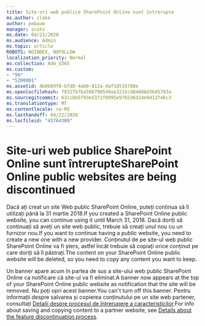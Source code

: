```yaml
---
title: Site-uri web publice SharePoint Online sunt întrerupte
ms.author: clake
author: pebaum
manager: scotv
ms.date: 04/21/2020
ms.audience: Admin
ms.topic: article
ROBOTS: NOINDEX, NOFOLLOW
localization_priority: Normal
ms.collection: Adm_O365
ms.custom:
- "99"
- "5200001"
ms.assetid: 4b8b89f8-bfd8-4a60-812a-daf5d519788e
ms.openlocfilehash: f9327b7ba506790549ae3215cd84606d3645703a
ms.sourcegitcommit: 631cbb5f03e5371f0995e976536d24e9d13746c3
ms.translationtype: MT
ms.contentlocale: ro-RO
ms.lasthandoff: 04/22/2020
ms.locfileid: "43764309"
---
```

# <a name="sharepoint-online-public-websites-are-being-discontinued"></a><span data-ttu-id="68239-102">Site-uri web publice SharePoint Online sunt întrerupte</span><span class="sxs-lookup"><span data-stu-id="68239-102">SharePoint Online public websites are being discontinued</span></span>

<span data-ttu-id="68239-103">Dacă ați creat un site Web public SharePoint Online, puteți continua să îl utilizați până la 31 martie 2018.</span><span class="sxs-lookup"><span data-stu-id="68239-103">If you created a SharePoint Online public website, you can continue using it until March 31, 2018.</span></span> <span data-ttu-id="68239-104">Dacă doriți să continuați să aveți un site web public, trebuie să creați unul nou cu un furnizor nou.</span><span class="sxs-lookup"><span data-stu-id="68239-104">If you want to continue having a public website, you need to create a new one with a new provider.</span></span> <span data-ttu-id="68239-105">Conținutul de pe site-ul web public SharePoint Online va fi șters, astfel încât trebuie să copiați orice conținut pe care doriți să îl păstrați.</span><span class="sxs-lookup"><span data-stu-id="68239-105">The content on your SharePoint Online public website will be deleted, so you need to copy any content you want to keep.</span></span>
  
<span data-ttu-id="68239-106">Un banner apare acum în partea de sus a site-ului web public SharePoint Online ca notificare că site-ul va fi eliminat.</span><span class="sxs-lookup"><span data-stu-id="68239-106">A banner now appears at the top of your SharePoint Online public website as notification that the site will be removed.</span></span> <span data-ttu-id="68239-107">Nu poți opri acest banner.</span><span class="sxs-lookup"><span data-stu-id="68239-107">You can't turn off this banner.</span></span> <span data-ttu-id="68239-108">Pentru informații despre salvarea și copierea conținutului pe un site web partener, consultați [Detalii despre procesul de întrerupere a caracteristicilor](https://go.microsoft.com/fwlink/?linkid=866980).</span><span class="sxs-lookup"><span data-stu-id="68239-108">For info about saving and copying content to a partner website, see [Details about the feature discontinuation process](https://go.microsoft.com/fwlink/?linkid=866980).</span></span>
  